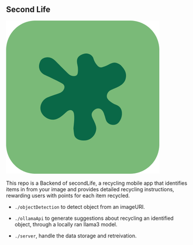 ## Second Life
![Second Life App](./secondLife1.png)

This repo is a Backend of secondLife, a recycling mobile app that identifies items in from your image and provides detailed recycling instructions, rewarding users with points for each item recycled.

- ``./objectDetection`` to detect object from an imageURI.

- ``./ollamaApi`` to generate suggestions about recycling an identified object, through a locally ran llama3 model.

- ``./server``, handle the data storage and retreivation.
